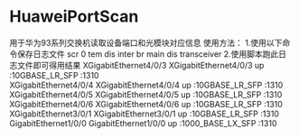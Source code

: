 # HuaweiPortScan
用于华为93系列交换机读取设备端口和光模块对应信息
使用方法：
1.使用以下命令保存日志文件
scr 0 tem
dis inter br main
dis transceiver
2.使用脚本跑此日志文件即可得用结果
XGigabitEthernet4/0/3    XGigabitEthernet4/0/3    up        :10GBASE_LR_SFP       :1310   
XGigabitEthernet4/0/4    XGigabitEthernet4/0/4    up        :10GBASE_LR_SFP       :1310   
XGigabitEthernet4/0/5    XGigabitEthernet4/0/5    up        :10GBASE_LR_SFP       :1310   
XGigabitEthernet4/0/6    XGigabitEthernet4/0/6    up        :10GBASE_LR_SFP       :1310   
XGigabitEthernet3/0/1    XGigabitEthernet3/0/1    up        :10GBASE_LR_SFP       :1310   
GigabitEthernet1/0/0     GigabitEthernet1/0/0     up        :1000_BASE_LX_SFP     :1310   
